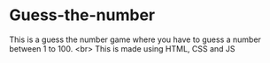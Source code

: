 # Guess-the-number
This is a guess the number game where you have to guess a number between 1 to 100. &lt;br> This is made using HTML, CSS and JS
